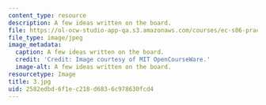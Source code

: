 ```yaml
---
content_type: resource
description: A few ideas written on the board.
file: https://ol-ocw-studio-app-qa.s3.amazonaws.com/courses/ec-s06-practical-electronics-fall-2004/2582edbd6f1ec218d6836c978630fcd4_3.jpg
file_type: image/jpeg
image_metadata:
  caption: A few ideas written on the board.
  credit: 'Credit: Image courtesy of MIT OpenCourseWare.'
  image-alt: A few ideas written on the board.
resourcetype: Image
title: 3.jpg
uid: 2582edbd-6f1e-c218-d683-6c978630fcd4
---
```

